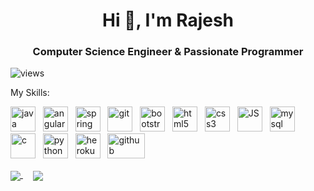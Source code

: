 <h1 align="center">Hi 👋, I'm Rajesh</h1>
<h3 align="center">Computer Science Engineer & Passionate Programmer</h3>


<p align="left"> <img src="https://komarev.com/ghpvc/?username=itsmrajesh" alt="views" /> </p>

My Skills:
<p align="left">
  <img src="https://devicons.github.io/devicon/devicon.git/icons/java/java-original-wordmark.svg" alt="java" width="40" height="40"/> &nbsp;
  <img src="https://devicons.github.io/devicon/devicon.git/icons/angularjs/angularjs-original.svg" alt="angularjs" width="40" height="40"/> &nbsp;
  <img src="https://www.vectorlogo.zone/logos/springio/springio-icon.svg" alt="spring boot" width="40" height="40"/>  &nbsp;
  <img src="https://www.vectorlogo.zone/logos/git-scm/git-scm-icon.svg" alt="git" width="40" height="40"/> &nbsp;
  <img src="https://devicons.github.io/devicon/devicon.git/icons/bootstrap/bootstrap-plain.svg" alt="bootstrap" width="40" height="40"/> &nbsp;
  <img src="https://devicons.github.io/devicon/devicon.git/icons/html5/html5-original-wordmark.svg" alt="html5" width="40" height="40"/> &nbsp;
  <img src="https://devicons.github.io/devicon/devicon.git/icons/css3/css3-original-wordmark.svg" alt="css3" width="40" height="40"/> &nbsp;
  <img src="https://www.vectorlogo.zone/logos/javascript/javascript-icon.svg" alt="JS" width="40" height="40"/> &nbsp;
  <img src="https://devicons.github.io/devicon/devicon.git/icons/mysql/mysql-original-wordmark.svg" alt="mysql" width="40" height="40"/> &nbsp;
  <img src="https://www.vectorlogo.zone/logos/mongodb/mongodb-icon.svg" alt="c" width="40" height="40"/> &nbsp;
  <img src="https://devicons.github.io/devicon/devicon.git/icons/python/python-original.svg" alt="python" width="40" height="40"/> &nbsp;
  <img src="https://www.vectorlogo.zone/logos/heroku/heroku-icon.svg" alt="heroku" width="40" height="40"/> &nbsp;
  <img src="https://www.vectorlogo.zone/logos/github/github-ar21.svg" alt="github" width="60" height="40"/> 
</p>

<p>
<a href="https://github.com/itsmrajesh">
  <img align="center" src="https://github-readme-stats.vercel.app/api/top-langs/?username=itsmrajesh&exclude_repo=Python-for-ML&layout=compact&langs_count=10" />
</a>  &nbsp; &nbsp;
<a href="https://github.com/itsmrajesh">
  <img align="center" src="https://github-readme-stats.vercel.app/api?username=itsmrajesh&show_icons=true&count_private=true&custom_title=Rajesh's GitHub Stats"/>
</a>
</p>




<!--
**itsmrajesh/itsmrajesh** is a ✨ _special_ ✨ repository because its `README.md` (this file) appears on your GitHub profile.

Here are some ideas to get you started:

- 🔭 I’m currently working on ...
- 🌱 I’m currently learning ...
- 👯 I’m looking to collaborate on ...
- 🤔 I’m looking for help with ...
- 💬 Ask me about ...
- 📫 How to reach me: ...
- 😄 Pronouns: ...
- ⚡ Fun fact: ...
-->
